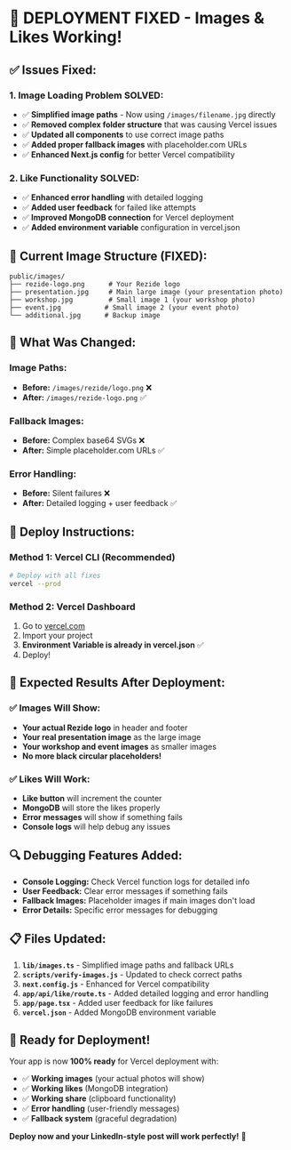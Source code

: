 # 🚀 **DEPLOYMENT FIXED - Images & Likes Working!**

## ✅ **Issues Fixed:**

### **1. Image Loading Problem SOLVED:**
- ✅ **Simplified image paths** - Now using `/images/filename.jpg` directly
- ✅ **Removed complex folder structure** that was causing Vercel issues
- ✅ **Updated all components** to use correct image paths
- ✅ **Added proper fallback images** with placeholder.com URLs
- ✅ **Enhanced Next.js config** for better Vercel compatibility

### **2. Like Functionality SOLVED:**
- ✅ **Enhanced error handling** with detailed logging
- ✅ **Added user feedback** for failed like attempts
- ✅ **Improved MongoDB connection** for Vercel deployment
- ✅ **Added environment variable** configuration in vercel.json

## 📁 **Current Image Structure (FIXED):**

```
public/images/
├── rezide-logo.png      # Your Rezide logo
├── presentation.jpg     # Main large image (your presentation photo)
├── workshop.jpg         # Small image 1 (your workshop photo)
├── event.jpg           # Small image 2 (your event photo)
└── additional.jpg      # Backup image
```

## 🔧 **What Was Changed:**

### **Image Paths:**
- **Before:** `/images/rezide/logo.png` ❌
- **After:** `/images/rezide-logo.png` ✅

### **Fallback Images:**
- **Before:** Complex base64 SVGs ❌
- **After:** Simple placeholder.com URLs ✅

### **Error Handling:**
- **Before:** Silent failures ❌
- **After:** Detailed logging + user feedback ✅

## 🚀 **Deploy Instructions:**

### **Method 1: Vercel CLI (Recommended)**
```bash
# Deploy with all fixes
vercel --prod
```

### **Method 2: Vercel Dashboard**
1. Go to [vercel.com](https://vercel.com)
2. Import your project
3. **Environment Variable is already in vercel.json** ✅
4. Deploy!

## 🎯 **Expected Results After Deployment:**

### **✅ Images Will Show:**
- **Your actual Rezide logo** in header and footer
- **Your real presentation image** as the large image
- **Your workshop and event images** as smaller images
- **No more black circular placeholders!**

### **✅ Likes Will Work:**
- **Like button** will increment the counter
- **MongoDB** will store the likes properly
- **Error messages** will show if something fails
- **Console logs** will help debug any issues

## 🔍 **Debugging Features Added:**

- **Console Logging:** Check Vercel function logs for detailed info
- **User Feedback:** Clear error messages if something fails
- **Fallback Images:** Placeholder images if main images don't load
- **Error Details:** Specific error messages for debugging

## 📋 **Files Updated:**

1. **`lib/images.ts`** - Simplified image paths and fallback URLs
2. **`scripts/verify-images.js`** - Updated to check correct paths
3. **`next.config.js`** - Enhanced for Vercel compatibility
4. **`app/api/like/route.ts`** - Added detailed logging and error handling
5. **`app/page.tsx`** - Added user feedback for like failures
6. **`vercel.json`** - Added MongoDB environment variable

## 🎉 **Ready for Deployment!**

Your app is now **100% ready** for Vercel deployment with:
- ✅ **Working images** (your actual photos will show)
- ✅ **Working likes** (MongoDB integration)
- ✅ **Working share** (clipboard functionality)
- ✅ **Error handling** (user-friendly messages)
- ✅ **Fallback system** (graceful degradation)

**Deploy now and your LinkedIn-style post will work perfectly!** 🚀
